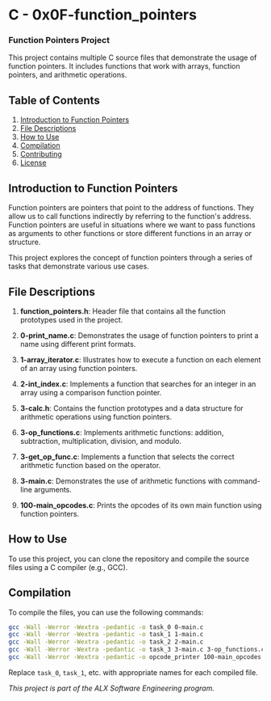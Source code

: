 # C - 0x0F-function_pointers
### Function Pointers Project

This project contains multiple C source files that demonstrate the usage of function pointers. It includes functions that work with arrays, function pointers, and arithmetic operations.

## Table of Contents

1. [Introduction to Function Pointers](#introduction-to-function-pointers)
2. [File Descriptions](#file-descriptions)
3. [How to Use](#how-to-use)
4. [Compilation](#compilation)
5. [Contributing](#contributing)
6. [License](#license)

## Introduction to Function Pointers

Function pointers are pointers that point to the address of functions. They allow us to call functions indirectly by referring to the function's address. Function pointers are useful in situations where we want to pass functions as arguments to other functions or store different functions in an array or structure.

This project explores the concept of function pointers through a series of tasks that demonstrate various use cases.

## File Descriptions

1. **function_pointers.h**: Header file that contains all the function prototypes used in the project.

2. **0-print_name.c**: Demonstrates the usage of function pointers to print a name using different print formats.

3. **1-array_iterator.c**: Illustrates how to execute a function on each element of an array using function pointers.

4. **2-int_index.c**: Implements a function that searches for an integer in an array using a comparison function pointer.

5. **3-calc.h**: Contains the function prototypes and a data structure for arithmetic operations using function pointers.

6. **3-op_functions.c**: Implements arithmetic functions: addition, subtraction, multiplication, division, and modulo.

7. **3-get_op_func.c**: Implements a function that selects the correct arithmetic function based on the operator.

8. **3-main.c**: Demonstrates the use of arithmetic functions with command-line arguments.

9. **100-main_opcodes.c**: Prints the opcodes of its own main function using function pointers.

## How to Use

To use this project, you can clone the repository and compile the source files using a C compiler (e.g., GCC).

## Compilation

To compile the files, you can use the following commands:

```bash
gcc -Wall -Werror -Wextra -pedantic -o task_0 0-main.c
gcc -Wall -Werror -Wextra -pedantic -o task_1 1-main.c
gcc -Wall -Werror -Wextra -pedantic -o task_2 2-main.c
gcc -Wall -Werror -Wextra -pedantic -o task_3 3-main.c 3-op_functions.c 3-get_op_func.c
gcc -Wall -Werror -Wextra -pedantic -o opcode_printer 100-main_opcodes.c
```
Replace `task_0`, `task_1`, etc. with appropriate names for each compiled file.

_This project is part of the ALX Software Engineering program._
